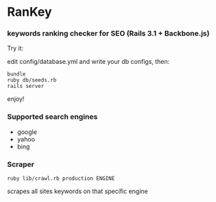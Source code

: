 # RanKey

### keywords ranking checker for SEO (Rails 3.1 + Backbone.js)

Try it:

edit config/database.yml and write your db configs, then:


    bundle
    ruby db/seeds.rb
    rails server

enjoy!



### Supported search engines

- google
- yahoo
- bing


### Scraper

    ruby lib/crawl.rb production ENGINE


scrapes all sites keywords on that specific engine